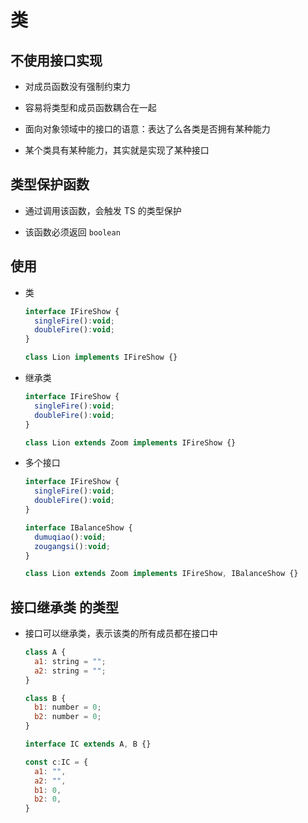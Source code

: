 # 类

## 不使用接口实现

+ 对成员函数没有强制约束力

+ 容易将类型和成员函数耦合在一起

+ 面向对象领域中的接口的语意：表达了么各类是否拥有某种能力

+ 某个类具有某种能力，其实就是实现了某种接口

## 类型保护函数

+ 通过调用该函数，会触发 TS 的类型保护

+ 该函数必须返回 `boolean`

## 使用

+ 类

  ```js
  interface IFireShow {
    singleFire():void;
    doubleFire():void;
  }

  class Lion implements IFireShow {}
  ```

+ 继承类

  ```js
  interface IFireShow {
    singleFire():void;
    doubleFire():void;
  }

  class Lion extends Zoom implements IFireShow {}
  ```

+ 多个接口

  ```js
  interface IFireShow {
    singleFire():void;
    doubleFire():void;
  }

  interface IBalanceShow {
    dumuqiao():void;
    zougangsi():void;
  }

  class Lion extends Zoom implements IFireShow, IBalanceShow {}
  ```

## 接口继承类 的类型

+ 接口可以继承类，表示该类的所有成员都在接口中

  ```js
  class A {
    a1: string = "";
    a2: string = "";
  }

  class B {
    b1: number = 0;
    b2: number = 0;
  }

  interface IC extends A, B {}

  const c:IC = {
    a1: "",
    a2: "",
    b1: 0,
    b2: 0,
  }
  ```
